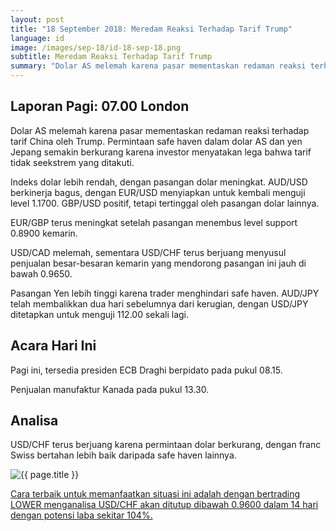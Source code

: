 ```yaml
---
layout: post
title: "18 September 2018: Meredam Reaksi Terhadap Tarif Trump"
language: id
image: /images/sep-18/id-18-sep-18.png
subtitle: Meredam Reaksi Terhadap Tarif Trump
summary: "Dolar AS melemah karena pasar mementaskan redaman reaksi terhadap tarif China oleh Trump. Permintaan safe haven dalam dolar AS dan yen Jepang semakin berkurang karena investor menyatakan lega bahwa tarif tidak seekstrem yang ditakuti"
---
```

## Laporan Pagi: 07.00 London

Dolar AS melemah karena pasar mementaskan redaman reaksi terhadap tarif China oleh Trump. Permintaan safe haven dalam dolar AS dan yen Jepang semakin berkurang karena investor menyatakan lega bahwa tarif tidak seekstrem yang ditakuti.

Indeks dolar lebih rendah, dengan pasangan dolar meningkat. AUD/USD berkinerja bagus, dengan EUR/USD menyiapkan untuk kembali menguji level 1.1700. GBP/USD positif, tetapi tertinggal oleh pasangan dolar lainnya.

EUR/GBP terus meningkat setelah pasangan menembus level support 0.8900 kemarin.

USD/CAD melemah, sementara USD/CHF terus berjuang menyusul penjualan besar-besaran kemarin yang mendorong pasangan ini jauh di bawah 0.9650.

Pasangan Yen lebih tinggi karena trader menghindari safe haven. AUD/JPY telah membalikkan dua hari sebelumnya dari kerugian, dengan USD/JPY ditetapkan untuk menguji 112.00 sekali lagi.

## Acara Hari Ini

Pagi ini, tersedia presiden ECB Draghi berpidato pada pukul 08.15.

Penjualan manufaktur Kanada pada pukul 13.30.

## Analisa

USD/CHF terus berjuang karena permintaan dolar berkurang, dengan franc Swiss bertahan lebih baik daripada safe haven lainnya.

<img src="{{ site.url }}/images/sep-18/id-18-sep-18.png" alt="{{ page.title }}" title="{{ page.title }}">

<a href="%LINK%%currency=USD&market=forex&underlying=frxUSDCHF&formname=higherlower&duration_amount=14&duration_units=d&amount=10&amount_type=stake&expiry_type=duration&barrier=0.9600" target="_blank" rel="noopener noreferrer nofollow">Cara terbaik untuk memanfaatkan situasi ini adalah dengan bertrading LOWER menganalisa USD/CHF akan ditutup dibawah 0.9600 dalam 14 hari dengan potensi laba sekitar 104%.</a>
